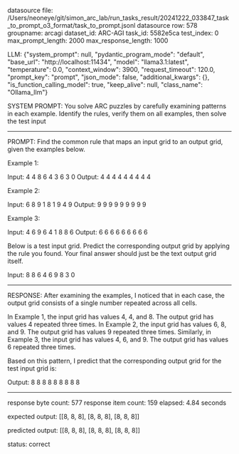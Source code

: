 datasource file: /Users/neoneye/git/simon_arc_lab/run_tasks_result/20241222_033847_task_to_prompt_o3_format/task_to_prompt.jsonl
datasource row: 578
groupname: arcagi
dataset_id: ARC-AGI
task_id: 5582e5ca
test_index: 0
max_prompt_length: 2000
max_response_length: 1000

LLM:
{"system_prompt": null, "pydantic_program_mode": "default", "base_url": "http://localhost:11434", "model": "llama3.1:latest", "temperature": 0.0, "context_window": 3900, "request_timeout": 120.0, "prompt_key": "prompt", "json_mode": false, "additional_kwargs": {}, "is_function_calling_model": true, "keep_alive": null, "class_name": "Ollama_llm"}

SYSTEM PROMPT:
You solve ARC puzzles by carefully examining patterns in each example. Identify the rules, verify them on all examples, then solve the test input

---

PROMPT:
Find the common rule that maps an input grid to an output grid, given the examples below.

Example 1:

Input:
4 4 8
6 4 3
6 3 0
Output:
4 4 4
4 4 4
4 4 4

Example 2:

Input:
6 8 9
1 8 1
9 4 9
Output:
9 9 9
9 9 9
9 9 9

Example 3:

Input:
4 6 9
6 4 1
8 8 6
Output:
6 6 6
6 6 6
6 6 6

Below is a test input grid. Predict the corresponding output grid by applying the rule you found. Your final answer should just be the text output grid itself.

Input:
8 8 6
4 6 9
8 3 0


---

RESPONSE:
After examining the examples, I noticed that in each case, the output grid consists of a single number repeated across all cells.

In Example 1, the input grid has values 4, 4, and 8. The output grid has values 4 repeated three times. In Example 2, the input grid has values 6, 8, and 9. The output grid has values 9 repeated three times. Similarly, in Example 3, the input grid has values 4, 6, and 9. The output grid has values 6 repeated three times.

Based on this pattern, I predict that the corresponding output grid for the test input grid is:

Output:
8 8 8
8 8 8
8 8 8

---


response byte count: 577
response item count: 159
elapsed: 4.84 seconds

expected output:
[[8, 8, 8], [8, 8, 8], [8, 8, 8]]

predicted output:
[[8, 8, 8], [8, 8, 8], [8, 8, 8]]

status: correct

